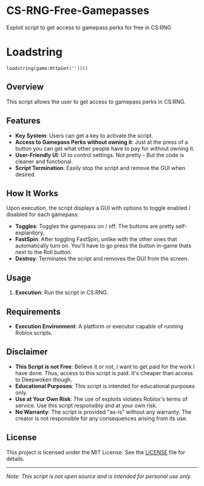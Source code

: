 # CS-RNG-Free-Gamepasses
Exploit script to get access to gamepass perks for free in CS:RNG

# Loadstring
```
loadstring(game:HttpGet(''))()
```
## Overview

This script allows the user to get access to gamepass perks in CS:RNG.

## Features

- **Key System**: Users can get a key to activate the script.
- **Access to Gamepass Perks without owning it**: Just at the press of a button you can get what other people have to pay for without owning it.
- **User-Friendly UI**: UI to control settings. Not pretty - But the code is cleaner and functional.
- **Script Termination**: Easily stop the script and remove the GUI when desired.

## How It Works

Upon execution, the script displays a GUI with options to toggle enabled / disabled for each gamepass:

- **Toggles**: Toggles the gamepass on / off. The buttons are pretty self-explanitory.
- **FastSpin**: After toggling FastSpin, unlike with the other ones that automatically turn on. You'll have to go press the button in-game thats next to the Roll button.
- **Destroy**: Terminates the script and removes the GUI from the screen.

## Usage

1. **Execution**: Run the script in CS:RNG.

## Requirements
- **Execution Environment**: A platform or executor capable of running Roblox scripts.

## Disclaimer
- **This Script is not Free**: Believe it or not, I want to get paid for the work I have done. Thus, access to this script is paid. It's cheaper than access to Deepwoken though.
- **Educational Purposes**: This script is intended for educational purposes only.
- **Use at Your Own Risk**: The use of exploits violates Roblox's terms of service. Use this script responsibly and at your own risk.
- **No Warranty**: The script is provided "as-is" without any warranty. The creator is not responsible for any consequences arising from its use.

## License

This project is licensed under the MIT License. See the [LICENSE](LICENSE) file for details.

---

*Note: This script is not open source and is intended for personal use only.*
